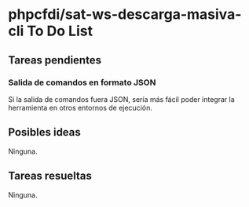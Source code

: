 # phpcfdi/sat-ws-descarga-masiva-cli To Do List

## Tareas pendientes

### Salida de comandos en formato JSON

Si la salida de comandos fuera JSON, sería más fácil poder integrar la herramienta en otros entornos de ejecución.

## Posibles ideas

Ninguna.

## Tareas resueltas

Ninguna.
